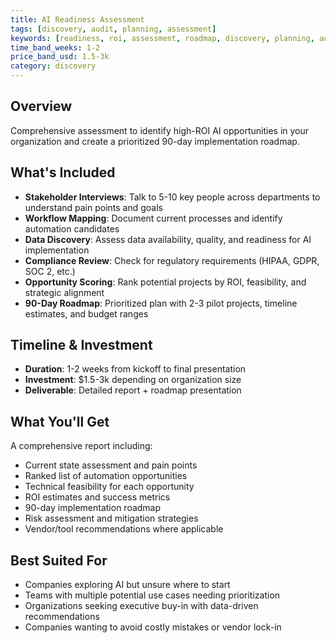 ```yaml
---
title: AI Readiness Assessment
tags: [discovery, audit, planning, assessment]
keywords: [readiness, roi, assessment, roadmap, discovery, planning, audit]
time_band_weeks: 1-2
price_band_usd: 1.5-3k
category: discovery
---
```


## Overview

Comprehensive assessment to identify high-ROI AI opportunities in your organization and create a prioritized 90-day implementation roadmap.

## What's Included

- **Stakeholder Interviews**: Talk to 5-10 key people across departments to understand pain points and goals
- **Workflow Mapping**: Document current processes and identify automation candidates
- **Data Discovery**: Assess data availability, quality, and readiness for AI implementation
- **Compliance Review**: Check for regulatory requirements (HIPAA, GDPR, SOC 2, etc.)
- **Opportunity Scoring**: Rank potential projects by ROI, feasibility, and strategic alignment
- **90-Day Roadmap**: Prioritized plan with 2-3 pilot projects, timeline estimates, and budget ranges

## Timeline & Investment

- **Duration**: 1-2 weeks from kickoff to final presentation
- **Investment**: $1.5-3k depending on organization size
- **Deliverable**: Detailed report + roadmap presentation

## What You'll Get

A comprehensive report including:
- Current state assessment and pain points
- Ranked list of automation opportunities
- Technical feasibility for each opportunity
- ROI estimates and success metrics
- 90-day implementation roadmap
- Risk assessment and mitigation strategies
- Vendor/tool recommendations where applicable

## Best Suited For

- Companies exploring AI but unsure where to start
- Teams with multiple potential use cases needing prioritization
- Organizations seeking executive buy-in with data-driven recommendations
- Companies wanting to avoid costly mistakes or vendor lock-in
